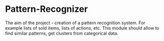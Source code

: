 # Pattern-Recognizer
The aim of the project - creation of a pattern recognition system. For example lists of sold items, lists of actions, etc. This module should allow to find similar patterns, get clusters from categorical data.
